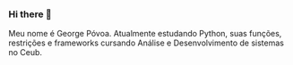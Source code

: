 ### Hi there 👋

Meu nome é George Póvoa.
Atualmente estudando Python, suas funções, restrições e frameworks
cursando Análise e Desenvolvimento de sistemas no Ceub.
